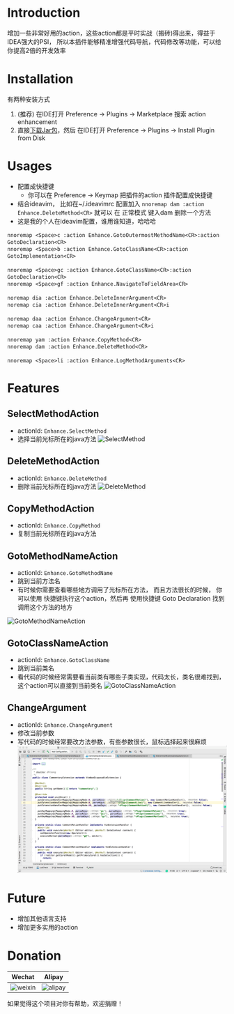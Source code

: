 # Introduction
增加一些非常好用的action，这些action都是平时实战（搬砖)得出来，得益于IDEA强大的PSI，
所以本插件能够精准增强代码导航，代码修改等功能，可以给你提高2倍的开发效率

# Installation
有两种安装方式
1. (推荐) 在IDE打开 Preference -> Plugins -> Marketplace 搜索 action enhancement
2. 直接[下载Jar包](https://github.com/zgqq/action-enhancement/releases/)，然后 在IDE打开 Preference -> Plugins -> Install Plugin from Disk

# Usages
- 配置成快捷键
  * 你可以在 Preference -> Keymap  把插件的action 插件配置成快捷键
- 结合ideavim， 比如在~/.ideavimrc 配置加入 
 `nnoremap dam :action Enhance.DeleteMethod<CR>` 就可以 在 正常模式 键入dam 删除一个方法
- 这是我的个人在ideavim配置，谁用谁知道，哈哈哈
```
nnoremap <Space>c :action Enhance.GotoOutermostMethodName<CR>:action GotoDeclaration<CR>
nnoremap <Space>b :action Enhance.GotoClassName<CR>:action GotoImplementation<CR>

nnoremap <Space>gc :action Enhance.GotoClassName<CR>:action GotoDeclaration<CR>
nnoremap <Space>gf :action Enhance.NavigateToFieldArea<CR>

noremap dia :action Enhance.DeleteInnerArgument<CR>
noremap cia :action Enhance.DeleteInnerArgument<CR>i

noremap daa :action Enhance.ChangeArgument<CR>
noremap caa :action Enhance.ChangeArgument<CR>i

nnoremap yam :action Enhance.CopyMethod<CR>
nnoremap dam :action Enhance.DeleteMethod<CR>

nnoremap <Space>li :action Enhance.LogMethodArguments<CR>
```

# Features 
## SelectMethodAction
- actionId: `Enhance.SelectMethod`
- 选择当前光标所在的java方法
![SelectMethod](./screenshot/selectmethod.gif "SelectMethod")

## DeleteMethodAction
- actionId: `Enhance.DeleteMethod`
- 删除当前光标所在的java方法
![DeleteMethod](./screenshot/deletemethod.gif "DeleteMethod")

## CopyMethodAction
- actionId: `Enhance.CopyMethod`
- 复制当前光标所在的java方法

## GotoMethodNameAction
- actionId: `Enhance.GotoMethodName`
- 跳到当前方法名   
- 有时候你需要查看哪些地方调用了光标所在方法， 而且方法很长的时候， 你可以使用 快捷键执行这个action，然后再 使用快捷键 Goto Declaration 找到调用这个方法的地方

![GotoMethodNameAction](./screenshot/gotomethodname.gif "GotoMethodNameAction")

## GotoClassNameAction
- actionId: `Enhance.GotoClassName`
- 跳到当前类名   
- 看代码的时候经常需要看当前类有哪些子类实现，代码太长，类名很难找到，这个action可以直接到当前类名
![GotoClassNameAction](./screenshot/gotoclassname.gif "GotoClassNameAction")

## ChangeArgument
- actionId: `Enhance.ChangeArgument`
- 修改当前参数   
- 写代码的时候经常要改方法参数，有些参数很长，鼠标选择起来很麻烦
 ![ChangeArgument](./screenshot/changeargument.gif "ChangeArgument")


# Future
- 增加其他语言支持
- 增加更多实用的action

# Donation
Wechat             |  Alipay
:-------------------------:|:-------------------------:
![weixin](./screenshot/wechat.jpg "weixin")  |  ![alipay](./screenshot/alipay.png "alipay")

如果觉得这个项目对你有帮助，欢迎捐赠！

